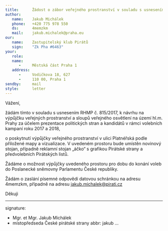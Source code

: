 ```yaml
---
title:      Žádost o zábor veřejného prostranství v souladu s usnesením č. 815/2017 RHMP
author:
   name:    Jakub Michálek
   phone:   +420 775 978 550
   ds:      4memzkm
   mail:    jakub.michalek@praha.eu
our:
   name:    Zastupitelský klub Pirátů
   sign:    "Zk Pha #6463"
your:
   role:    
   name:    
      -     Městská část Praha 1
   address:
      -     Vodičkova 18, 627
      -     110 00, Praha 1
sendby:     mail
style:      letter
---
```


Vážení,

žádám tímto v souladu s usnesením RHMP č. 815/2017, k návrhu na výpůjčku veřejných prostranství a sloupů veřejného osvětlení na území hl.m. Prahy za účelem prezentace politických stran a kandidátů v rámci volebních kampaní roku 2017 a 2018,

o poskytnutí výpůjčky veřejného prostranství v ulici Platnéřská podle přiložené mapy a vizualizace. V uvedeném prostoru bude umístěn novinový stojan, případně reklamní stojan „áčko“ s grafikou Pirátské strany a předvolebních Pirátských listů.

Žádáme o možnost výpůjčky uvedeného prostoru pro dobu do konání voleb do Poslanecké sněmovny Parlamentu České republiky. 

Žádám o zaslání písemné odpovědi datovou schránkou na adresu 4memzkm, případně na adresu jakub.michalek@pirati.cz

Děkuji

---
signature: 
  - Mgr. et Mgr. Jakub Michálek
  - místopředseda České pirátské strany
abbr:       jakub
...
